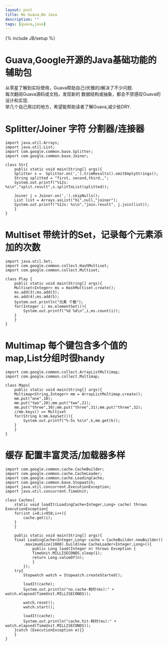 ```yaml
---
layout: post
title: No Guava,No Java
description: ""
tags: [guava,java]
---
```

{% include JB/setup %}

# Guava,Google开源的Java基础功能的辅助包

从零星了解到实际使用，Guava帮助自己(优雅的)解决了不少问题.  
每次翻阅Guava源码或文档，发现新的 数据结构或抽象，都会不禁感叹Guava的设计和实现.  
举几个自己用过的地方，希望能帮助读者了解Guava,减少些DRY.

# Splitter/Joiner 字符 分割器/连接器

    import java.util.Arrays;
    import java.util.List;  
    import com.google.common.base.Splitter;
    import com.google.common.base.Joiner;
    
    class Str{
        public static void main(String[] args){
    	Splitter s =  Splitter.on(',').trimResults().omitEmptyStrings();
    	String splitted = "first, second,third,,";
    	System.out.printf("%12s: %s\n","split.result",s.splitToList(splitted));
    
    	Joiner j = Joiner.on(',').skipNulls();
    	List list = Arrays.asList("hi",null,"joiner");
    	System.out.printf("%12s: %s\n","join.result", j.join(list));
        }
    }

# Multiset 带统计的Set，记录每个元素添加的次数

    import java.util.Set;
    import com.google.common.collect.HashMultiset;
    import com.google.common.collect.Multiset;
    
    class Play {
        public static void main(String[] args){
    	Multiset<Integer> ms = HashMultiset.create();
    	ms.add(3);ms.add(3);
    	ms.add(4);ms.add(5);
    	System.out.println("元素 个数");
    	for(Integer i: ms.elementSet()){
    	    System.out.printf("%d %d\n",i,ms.count(i));
    	}
        }
    }

# Multimap 每个键包含多个值的map,List分组时很handy

    import com.google.common.collect.ArrayListMultimap;
    import com.google.common.collect.Multimap;
    
    class Maps{
        public static void main(String[] args){
    	Multimap<String,Integer> mm = ArrayListMultimap.create();
    	mm.put("one",10);
    	mm.put("two",20);mm.put("two",21);
    	mm.put("three",30);mm.put("three",31);mm.put("three",32);
    	//mm.keys() => Multiset
    	for(String k:mm.keySet()){
    	    System.out.printf("%-5s %s\n",k,mm.get(k));
    	}
        }
    }

# 缓存 配置丰富灵活/加载器多样

    import com.google.common.cache.CacheBuilder;
    import com.google.common.cache.CacheLoader;
    import com.google.common.cache.LoadingCache;
    import com.google.common.base.Stopwatch;  
    import java.util.concurrent.ExecutionException;
    import java.util.concurrent.TimeUnit;
    
    class Caches{
        static void loadIt(LoadingCache<Integer,Long> cache) throws ExecutionException{
    	for(int i=0;i<950;i++){
    	    cache.get(i);
    	}
        }
    
        public static void main(String[] args){
    	final LoadingCache<Integer,Long> cache = CacheBuilder.newBuilder()
    		.maximumSize(1000).build(new CacheLoader<Integer,Long>(){
    		    public Long load(Integer n) throws Exception {
    			TimeUnit.MILLISECONDS.sleep(1);
    			return Long.valueOf(n);
    		    }
    		});
    	try{
    	    Stopwatch watch = Stopwatch.createStarted();
    
    	    loadIt(cache);
    	    System.out.println("no.cache-耗时(ms):" + watch.elapsed(TimeUnit.MILLISECONDS));
    
    	    watch.reset();
    	    watch.start();
    
    	    loadIt(cache);
    	    System.out.println("cache.hit-耗时(ms):" + watch.elapsed(TimeUnit.MILLISECONDS));
    	}catch (ExecutionException e){}
        }
    }
